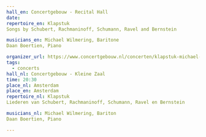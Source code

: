 ```yaml
---
hall_en: Concertgebouw - Recital Hall
date:
repertoire_en: Klapstuk
Songs by Schubert, Rachmaninoff, Schumann, Ravel and Bernstein

musicians_en: Michael Wilmering, Baritone
Daan Boertien, Piano

organizer_url: https://www.concertgebouw.nl/concerten/klapstuk-michael-wilmering-daan-boertien/22-04-2022
tags:
  - concerts
hall_nl: Concertgebouw - Kleine Zaal
time: 20:30
place_nl: Amsterdam
place_en: Amsterdam
repertoire_nl: Klapstuk
Liederen van Schubert, Rachmaninoff, Schumann, Ravel en Bernstein

musicians_nl: Michael Wilmering, Bariton
Daan Boertien, Piano

---
```


